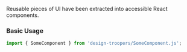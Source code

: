 Reusable pieces of UI have been extracted into accessible React components.

### Basic Usage

```js static
import { SomeComponent } from 'design-troopers/SomeComponent.js';
```
